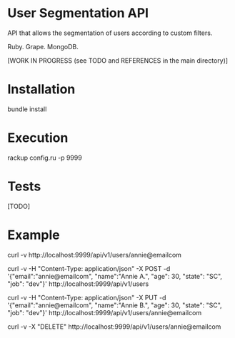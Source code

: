# User Segmentation API

API that allows the segmentation of users according to custom filters.

Ruby. Grape. MongoDB.

[WORK IN PROGRESS (see TODO and REFERENCES in the main directory)]

# Installation

bundle install

# Execution

rackup config.ru -p 9999

# Tests

[TODO]

# Example

curl -v http://localhost:9999/api/v1/users/annie@emailcom

curl -v -H "Content-Type: application/json" -X POST -d '{"email":"annie@emailcom", "name":"Annie A.", "age": 30, "state": "SC", "job": "dev"}' http://localhost:9999/api/v1/users

curl -v -H "Content-Type: application/json" -X PUT -d '{"email":"annie@emailcom", "name":"Annie B.", "age": 30, "state": "SC", "job": "dev"}' http://localhost:9999/api/v1/users/annie@emailcom

curl -v -X "DELETE" http://localhost:9999/api/v1/users/annie@emailcom
